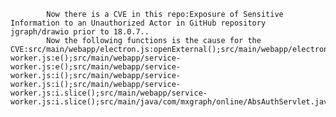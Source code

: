
            Now there is a CVE in this repo:Exposure of Sensitive Information to an Unauthorized Actor in GitHub repository jgraph/drawio prior to 18.0.7..
            Now the following functions is the cause for the CVE:src/main/webapp/electron.js:openExternal();src/main/webapp/electron.js:parseInt();src/main/webapp/electron.js:parseInt();src/main/java/com/mxgraph/online/ProxyServlet.java:ProxyServlet::doGet();src/main/java/com/mxgraph/online/ProxyServlet.java:ProxyServlet::doGet();src/main/java/com/mxgraph/online/ProxyServlet.java:ProxyServlet::getCorsDomain();src/main/java/com/mxgraph/online/ProxyServlet.java:ProxyServlet::getCorsDomain();src/main/webapp/js/app.min.js:b.beforeDecode();src/main/webapp/js/app.min.js:b.beforeDecode();src/main/webapp/js/integrate.min.js:b.beforeDecode();src/main/webapp/js/integrate.min.js:b.beforeDecode();src/main/webapp/service-worker.js:e();src/main/webapp/service-worker.js:e();src/main/webapp/service-worker.js:i();src/main/webapp/service-worker.js:i();src/main/webapp/service-worker.js:i.slice();src/main/webapp/service-worker.js:i.slice();src/main/java/com/mxgraph/online/AbsAuthServlet.java:AbsAuthServlet::isAbsolute();src/main/java/com/mxgraph/online/AbsAuthServlet.java:AbsAuthServlet::isAbsolute();
            